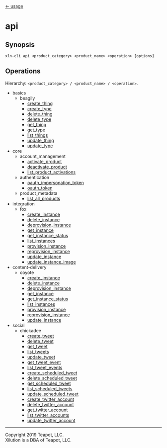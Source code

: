 [<- usage](../../usage.md)

# api

## Synopsis

```
xln-cli api <product_category> <product_name> <operation> [options]
```

## Operations

Hierarchy: `<product_category> / <product_name> / <operation>`.

* basics
  * beagily
    * [create_thing](basics/beagily/create_thing.md)
    * [create_type](basics/beagily/create_type.md)
    * [delete_thing](basics/beagily/delete_thing.md)
    * [delete_type](basics/beagily/delete_type.md)
    * [get_thing](basics/beagily/get_thing.md)
    * [get_type](basics/beagily/get_type.md)
    * [list_things](basics/beagily/list_things.md)
    * [update_thing](basics/beagily/update_thing.md)
    * [update_type](basics/beagily/update_type.md)
* core
  * account_management
    * [activate_product](core/account_management/activate_product.md)
    * [deactivate_product](core/account_management/deactivate_product.md)
    * [list_product_activations](core/account_management/list_product_activations.md)
  * authentication
  	* [oauth_impersonation_token](core/authentication/oauth_impersonation_token.md)
  	* [oauth_token](core/authentication/oauth_token.md)
  * product_metadata
  	* [list_all_products](core/product_metadata/list_all_products.md)
* integration
  * fox
  	* [create_instance](integration/fox/create_instance.md)
  	* [delete_instance](integration/fox/delete_instance.md)
  	* [deprovision_instance](integration/fox/deprovision_instance.md)
  	* [get_instance](integration/fox/get_instance.md)
  	* [get_instance_status](integration/fox/get_instance_status.md)
  	* [list_instances](integration/fox/list_instances.md)
  	* [provision_instance](integration/fox/provision_instance.md)
  	* [reprovision_instance](integration/fox/reprovision_instance.md)
  	* [update_instance](integration/fox/update_instance.md)
  	* [update_instance_image](integration/fox/update_instance_image.md)
* content-delivery
  * coyote
  	* [create_instance](content-delivery/coyote/create_instance.md)
  	* [delete_instance](content-delivery/coyote/delete_instance.md)
  	* [deprovision_instance](content-delivery/coyote/deprovision_instance.md)
  	* [get_instance](content-delivery/coyote/get_instance.md)
  	* [get_instance_status](content-delivery/coyote/get_instance_status.md)
  	* [list_instances](content-delivery/coyote/list_instances.md)
  	* [provision_instance](content-delivery/coyote/provision_instance.md)
  	* [reprovision_instance](content-delivery/coyote/reprovision_instance.md)
  	* [update_instance](content-delivery/coyote/update_instance.md)
* social
  * chickadee
  	* [create_tweet](social/chickadee/create_tweet.md)
  	* [delete_tweet](social/chickadee/delete_tweet.md)
  	* [get_tweet](social/chickadee/get_tweet.md)
  	* [list_tweets](social/chickadee/list_tweets.md)
  	* [update_tweet](social/chickadee/update_tweet.md)
  	* [get_tweet_event](social/chickadee/get_tweet_event.md)
  	* [list_tweet_events](social/chickadee/list_tweet_events.md)
  	* [create_scheduled_tweet](social/chickadee/create_scheduled_tweet.md)
  	* [delete_scheduled_tweet](social/chickadee/delete_scheduled_tweet.md)
  	* [get_scheduled_tweet](social/chickadee/get_scheduled_tweet.md)
  	* [list_scheduled_tweets](social/chickadee/list_scheduled_tweets.md)
  	* [update_scheduled_tweet](social/chickadee/update_scheduled_tweet.md)
  	* [create_twitter_account](social/chickadee/create_twitter_account.md)
  	* [delete_twitter_account](social/chickadee/delete_twitter_account.md)
  	* [get_twitter_account](social/chickadee/get_twitter_account.md)
  	* [list_twitter_accounts](social/chickadee/list_twitter_accounts.md)
  	* [update_twitter_account](social/chickadee/update_twitter_account.md)
---
Copyright 2019 Teapot, LLC.  
Xilution is a DBA of Teapot, LLC.
